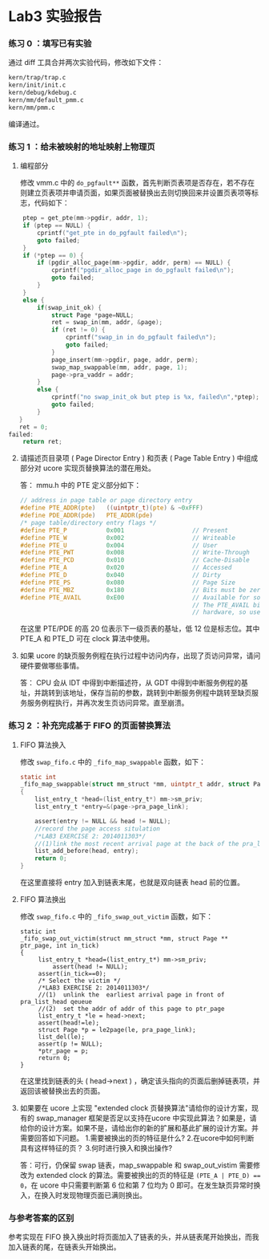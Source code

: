 # Lab3 实验报告

### 练习 0 ：填写已有实验

通过 diff 工具合并两次实验代码，修改如下文件：
```bash
kern/trap/trap.c
kern/init/init.c
kern/debug/kdebug.c
kern/mm/default_pmm.c
kern/mm/pmm.c
```
编译通过。

### 练习 1 ：给未被映射的地址映射上物理页

1. 编程部分

    修改 vmm.c 中的 `do_pgfault**` 函数，首先判断页表项是否存在，若不存在则建立页表项并申请页面，如果页面被替换出去则切换回来并设置页表项等标志，代码如下：
```c
    ptep = get_pte(mm->pgdir, addr, 1);
    if (ptep == NULL) {
        cprintf("get_pte in do_pgfault failed\n");
        goto failed;
    }    
    if (*ptep == 0) { 
        if (pgdir_alloc_page(mm->pgdir, addr, perm) == NULL) {
            cprintf("pgdir_alloc_page in do_pgfault failed\n");
            goto failed;
        }
    }
    else {
        if(swap_init_ok) {
            struct Page *page=NULL;
            ret = swap_in(mm, addr, &page);
            if (ret != 0) {
                cprintf("swap_in in do_pgfault failed\n");
                goto failed;
            }    
            page_insert(mm->pgdir, page, addr, perm);
            swap_map_swappable(mm, addr, page, 1);
            page->pra_vaddr = addr;
        }
        else {
            cprintf("no swap_init_ok but ptep is %x, failed\n",*ptep);
            goto failed;
        }
   }
   ret = 0;
failed:
    return ret;
```

2. 请描述页目录项 ( Page Director Entry ) 和页表 ( Page Table Entry ) 中组成部分对 ucore 实现页替换算法的潜在用处。

    答： mmu.h 中的 PTE 定义部分如下：
	```c
	// address in page table or page directory entry
	#define PTE_ADDR(pte)   ((uintptr_t)(pte) & ~0xFFF)
	#define PDE_ADDR(pde)   PTE_ADDR(pde)
	/* page table/directory entry flags */
	#define PTE_P           0x001                   // Present
	#define PTE_W           0x002                   // Writeable
	#define PTE_U           0x004                   // User
	#define PTE_PWT         0x008                   // Write-Through
	#define PTE_PCD         0x010                   // Cache-Disable
	#define PTE_A           0x020                   // Accessed
	#define PTE_D           0x040                   // Dirty
	#define PTE_PS          0x080                   // Page Size
	#define PTE_MBZ         0x180                   // Bits must be zero
	#define PTE_AVAIL       0xE00                   // Available for software use
													// The PTE_AVAIL bits aren't used by the kernel or interpreted by the
													// hardware, so user processes are allowed to set them arbitrarily.
	```

    在这里 PTE/PDE 的高 20 位表示下一级页表的基址，低 12 位是标志位。其中 PTE\_A 和 PTE\_D 可在 clock 算法中使用。

3. 如果 ucore 的缺页服务例程在执行过程中访问内存，出现了页访问异常，请问硬件要做哪些事情。

    答： CPU 会从 IDT 中得到中断描述符，从 GDT 中得到中断服务例程的基址，并跳转到该地址，保存当前的参数，跳转到中断服务例程中跳转至缺页服务服务例程执行，并再次发生页访问异常。直至崩溃。
    
### 练习 2 ：补充完成基于 FIFO 的页面替换算法

1. FIFO 算法换入

	修改 `swap_fifo.c` 中的 `_fifo_map_swappable` 函数，如下：
    ```c
    static int
	_fifo_map_swappable(struct mm_struct *mm, uintptr_t addr, struct Page *page, int swap_in)
	{
		list_entry_t *head=(list_entry_t*) mm->sm_priv;
		list_entry_t *entry=&(page->pra_page_link);

		assert(entry != NULL && head != NULL);
		//record the page access situlation
		/*LAB3 EXERCISE 2: 2014011303*/ 
		//(1)link the most recent arrival page at the back of the pra_list_head qeueue.
		list_add_before(head, entry);
		return 0;
	}
    ```

    在这里直接将 entry 加入到链表末尾，也就是双向链表 head 前的位置。

2. FIFO 算法换出
    
	修改 `swap_fifo.c` 中的 `_fifo_swap_out_victim` 函数，如下：
    ```
	static int
	_fifo_swap_out_victim(struct mm_struct *mm, struct Page ** ptr_page, int in_tick)
	{
		 list_entry_t *head=(list_entry_t*) mm->sm_priv;
			 assert(head != NULL);
		 assert(in_tick==0);
		 /* Select the victim */
		 /*LAB3 EXERCISE 2: 2014011303*/ 
		 //(1)  unlink the  earliest arrival page in front of pra_list_head qeueue
		 //(2)  set the addr of addr of this page to ptr_page
		 list_entry_t *le = head->next;
		 assert(head!=le);
		 struct Page *p = le2page(le, pra_page_link);
		 list_del(le);
		 assert(p != NULL);
		 *ptr_page = p;
		 return 0;
	}
	```

	在这里找到链表的头 ( head->next ) ，确定该头指向的页面后删掉链表项，并返回该被替换出去的页面。

3. 如果要在 ucore 上实现 "extended clock 页替换算法"请给你的设计方案，现有的 swap_manager 框架是否足以支持在ucore 中实现此算法？如果是，请给你的设计方案。如果不是，请给出你的新的扩展和基此扩展的设计方案。并需要回答如下问题。
	1.需要被换出的页的特征是什么?
	2.在ucore中如何判断具有这样特征的页？
	3.何时进行换入和换出操作?

	答：可行，仍保留 swap 链表，map_swappable 和 swap_out_vistim 需要修改为 extended clock 的算法。需要被换出的页的特征是 `(PTE_A | PTE_D) == 0`，在 ucore 中只需要判断第 6 位和第 7 位均为 0 即可。在发生缺页异常时换入，在换入时发现物理页面已满则换出。
	
### 与参考答案的区别
参考实现在 FIFO 换入换出时将页面加入了链表的头，并从链表尾开始换出，而我加入链表的尾，在链表头开始换出。